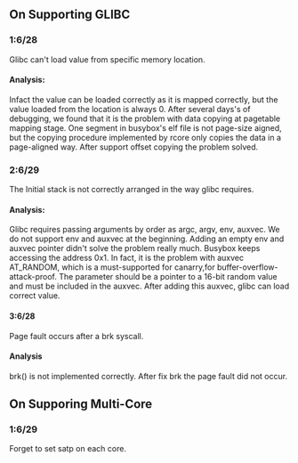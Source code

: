 ## On Supporting GLIBC
### 1:6/28
Glibc can't load value from specific memory location.

#### Analysis:
Infact the value can be loaded correctly as it is mapped correctly, but the value loaded from the location is always $0$. After several days's of debugging, we found that it is the problem with data copying at pagetable mapping stage. One segment in busybox's elf file is not page-size aigned, but the copying procedure implemented by rcore only copies the data in a page-aligned way. After support offset copying the problem solved.

### 2:6/29
The Initial stack is not correctly arranged in the way glibc requires. 
#### Analysis:
Glibc requires passing arguments by order as argc, argv, env, auxvec. We do not support env and auxvec at the beginning. Adding an empty env and auxvec pointer didn't solve the problem really much. Busybox keeps accessing the address 0x1. In fact, it is the problem with auxvec AT_RANDOM, which is a must-supported for canarry,for buffer-overflow-attack-proof. The parameter should be a pointer to a 16-bit random value and must be included in the auxvec. After adding this auxvec, glibc can load correct value.

#### 3:6/28
Page fault occurs after a brk syscall.
#### Analysis
brk() is not implemented correctly. After fix brk the page fault did not occur.

## On Supporing Multi-Core
### 1:6/29
Forget to set satp on each core.